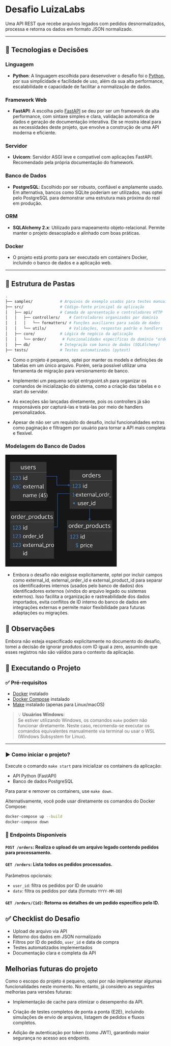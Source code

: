 # Desafio LuizaLabs

Uma API REST que recebe arquivos legados com pedidos desnormalizados, processa e retorna os dados em formato JSON normalizado.

---

## 🔧 Tecnologias e Decisões

### Linguagem

- **Python**: A linguagem escolhida para desenvolver o desafio foi o [Python](https://www.python.org/), por sua simplicidade e facilidade de uso, além da sua alta performance, escalabilidade e capacidade de facilitar a normalização de dados.

### Framework Web

- **FastAPI**: A escolha pelo [FastAPI](https://fastapi.tiangolo.com/) se deu por ser um framework de alta performance, com sintaxe simples e clara, validação automática de dados e geração de documentação interativa. Ele se mostra ideal para as necessidades deste projeto, que envolve a construção de uma API moderna e eficiente.

### Servidor

- **Uvicorn**: Servidor ASGI leve e compatível com aplicações FastAPI. Recomendado pela própria documentação do framework.

### Banco de Dados

- **PostgreSQL**: Escolhido por ser robusto, confiável e amplamente usado. Em alternativa, bancos como SQLite poderiam ser utilizados, mas optei pelo PostgreSQL para demonstrar uma estrutura mais próxima do real em produção.

### ORM

- **SQLAlchemy 2.x**: Utilizado para mapeamento objeto-relacional. Permite manter o projeto desacoplado e alinhado com boas práticas.

### Docker

- O projeto está pronto para ser executado em containers Docker, incluindo o banco de dados e a aplicação web.

---

## 📁 Estrutura de Pastas

```bash
.
├── samples/            # Arquivos de exemplo usados para testes manuais
├── src/                # Código-fonte principal da aplicação
│   ├── api/            # Camada de apresentação e controladores HTTP
│   │   ├── controllers/    # Controladores organizados por domínio
│   │   │   └── formatters/ # Funções auxiliares para saída de dados
│   │   └── utils/          # Validações, respostas padrão e handlers
│   ├── core/           # Lógica de negócio da aplicação
│   │   └── order/       # Funcionalidades específicas do domínio "orders"
│   ├── db/             # Integração com banco de dados (SQLAlchemy)
├── tests/              # Testes automatizados (pytest)
```

- Como o projeto é pequeno, optei por manter os models e definições de tabelas em um único arquivo. Porém, seria possível utilizar uma ferramenta de migração para versionamento de banco.

- Implementei um pequeno script entrypoint.sh para organizar os comandos de inicialização do sistema, como a criação das tabelas e o start do servidor.

- As exceções são lançadas diretamente, pois os controllers já são responsáveis por capturá-las e tratá-las por meio de handlers personalizados.

- Apesar de não ser um requisito do desafio, incluí funcionalidades extras como paginação e filtragem por usuário para tornar a API mais completa e flexível.

### Modelagem do Banco de Dados
<img src="docs/modelagem.png" width="350" />

- Embora o desafio não exigisse explicitamente, optei por incluir campos como external_id, external_order_id e external_product_id para separar os identificadores internos (usados pelo banco de dados) dos identificadores externos (vindos do arquivo legado ou sistemas externos). Isso facilita a organização e rastreabilidade dos dados importados, evita conflitos de ID interno do banco de dados em integrações externas e permite maior flexibilidade para futuras adaptações ou migrações.

## 📝 Observações

Embora não esteja especificado explicitamente no documento do desafio, tomei a decisão de ignorar produtos com ID igual a zero, assumindo que esses registros não são válidos para o contexto da aplicação.

## 🚀 Executando o Projeto

### ✅ Pré-requisitos

- [Docker](https://www.docker.com/) instalado  
- [Docker Compose](https://docs.docker.com/compose/) instalado  
- [Make](https://www.gnu.org/software/make/) instalado (apenas para Linux/macOS)  


> 💡 **Usuários Windows:**  
Se estiver utilizando Windows, os comandos `make` podem não funcionar diretamente. Neste caso, recomenda-se executar os comandos equivalentes manualmente via terminal ou usar o WSL (Windows Subsystem for Linux).

---

### ▶️ Como iniciar o projeto?

Execute o comando `make start` para inicializar os containers da aplicação:

- API Python (FastAPI)  
- Banco de dados PostgreSQL  

Para parar e remover os containers, use `make down`.

Alternativamente, você pode usar diretamente os comandos do Docker Compose:

```bash
docker-compose up --build
docker-compose down
```

### 📡 Endpoints Disponíveis

#### `POST /orders`: Realiza o upload de um arquivo legado contendo pedidos para processamento.

#### `GET /orders`: Lista todos os pedidos processados. 
 
Parâmetros opcionais:
- `user_id`: filtra os pedidos por ID de usuário
- `date`: filtra os pedidos por data (formato `YYYY-MM-DD`)

#### `GET /orders/{id}`: Retorna os detalhes de um pedido específico pelo ID.

## ✅ Checklist do Desafio

- Upload de arquivo via API
- Retorno dos dados em JSON normalizado
- Filtros por ID do pedido, `user_id` e data de compra
- Testes automatizados implementados
- Documentação clara e completa da API

## Melhorias futuras do projeto

Como o escopo do projeto é pequeno, optei por não implementar algumas funcionalidades neste momento. No entanto, já considero as seguintes melhorias para versões futuras:

- Implementação de cache para otimizar o desempenho da API.

- Criação de testes completos de ponta a ponta (E2E), incluindo simulações de envio de arquivos, listagem de pedidos e fluxos completos.

- Adição de autenticação por token (como JWT), garantindo maior segurança no acesso aos endpoints.